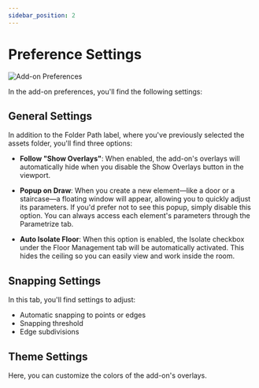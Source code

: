 ```yaml
---
sidebar_position: 2
---
```


# Preference Settings

![Add-on Preferences](/assets/images/addon_prefs_3.png)

In the add-on preferences, you'll find the following settings:

## General Settings

In addition to the Folder Path label, where you've previously selected the assets folder, you'll find three options:

- **Follow "Show Overlays"**: When enabled, the add-on's overlays will automatically hide when you disable the Show Overlays button in the viewport.

- **Popup on Draw**: When you create a new element—like a door or a staircase—a floating window will appear, allowing you to quickly adjust its parameters. If you'd prefer not to see this popup, simply disable this option. You can always access each element's parameters through the Parametrize tab.

- **Auto Isolate Floor**: When this option is enabled, the Isolate checkbox under the Floor Management tab will be automatically activated. This hides the ceiling so you can easily view and work inside the room.

## Snapping Settings

In this tab, you'll find settings to adjust:
- Automatic snapping to points or edges
- Snapping threshold
- Edge subdivisions

## Theme Settings

Here, you can customize the colors of the add-on's overlays.
